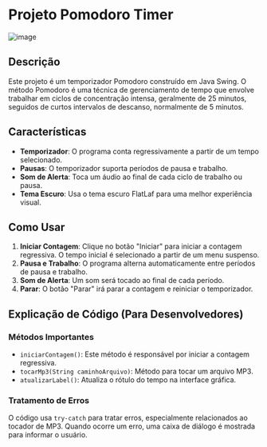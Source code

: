 # Projeto Pomodoro Timer

![image](https://github.com/GiulianoVianna/Pomodoro_Java/assets/101942554/57d278f3-f897-4ba8-8ca8-2837a54424d1)


## Descrição

Este projeto é um temporizador Pomodoro construído em Java Swing. O método Pomodoro é uma técnica de gerenciamento de tempo que envolve trabalhar em ciclos de concentração intensa, geralmente de 25 minutos, seguidos de curtos intervalos de descanso, normalmente de 5 minutos.

## Características

- **Temporizador**: O programa conta regressivamente a partir de um tempo selecionado.
- **Pausas**: O temporizador suporta períodos de pausa e trabalho.
- **Som de Alerta**: Toca um áudio ao final de cada ciclo de trabalho ou pausa.
- **Tema Escuro**: Usa o tema escuro FlatLaf para uma melhor experiência visual.

## Como Usar

1. **Iniciar Contagem**: Clique no botão "Iniciar" para iniciar a contagem regressiva. O tempo inicial é selecionado a partir de um menu suspenso.
2. **Pausa e Trabalho**: O programa alterna automaticamente entre períodos de pausa e trabalho.
3. **Som de Alerta**: Um som será tocado ao final de cada período.
4. **Parar**: O botão "Parar" irá parar a contagem e reiniciar o temporizador.

## Explicação de Código (Para Desenvolvedores)

### Métodos Importantes

- `iniciarContagem()`: Este método é responsável por iniciar a contagem regressiva.
- `tocarMp3(String caminhoArquivo)`: Método para tocar um arquivo MP3.
- `atualizarLabel()`: Atualiza o rótulo do tempo na interface gráfica.

### Tratamento de Erros

O código usa `try-catch` para tratar erros, especialmente relacionados ao tocador de MP3. Quando ocorre um erro, uma caixa de diálogo é mostrada para informar o usuário.


